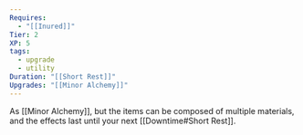 ```yaml
---
Requires:
  - "[[Inured]]"
Tier: 2
XP: 5
tags:
  - upgrade
  - utility
Duration: "[[Short Rest]]"
Upgrades: "[[Minor Alchemy]]"
---
```

As [[Minor Alchemy]], but the items can be composed of multiple materials, and the effects last until your next [[Downtime#Short Rest]].